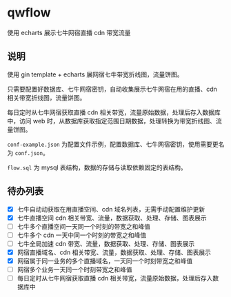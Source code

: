# qwflow
使用 echarts 展示七牛网宿直播 cdn 带宽流量

## 说明

使用 gin template + echarts 展网宿七牛带宽折线图，流量饼图。

只需要配置好数据库、七牛网宿密钥，自动收集展示七牛网宿在用的直播、cdn 相关带宽折线图，流量饼图。

每日定时从七牛网宿获取直播 cdn 相关带宽，流量原始数据，处理后存入数据库中，访问 web 时，从数据库获取指定范围日期数据，处理转换为带宽折线图、流量饼图。

`conf-example.json` 为配置文件示例，配置数据库、七牛网宿密钥，使用需要更名为 `conf.json`。

`flow.sql` 为 mysql 表结构，数据的存储与读取依赖固定的表结构。

## 待办列表

- [x] 七牛自动动获取在用直播空间、cdn 域名列表，无需手动配置维护更新
- [x] 七牛直播空间 cdn 相关带宽、流量，数据获取、处理、存储、图表展示
- [ ] 七牛多个直播空间一天同一个时刻的带宽之和峰值
- [ ] 七牛多个 cdn 一天中同一个时刻的带宽之和峰值
- [ ] 七牛全局加速 cdn 带宽、流量，数据获取、处理、存储、图表展示
- [x] 网宿直播域名、cdn 相关带宽、流量，数据获取、处理、存储、图表展示
- [x] 网宿属于同一业务的多个直播域名，一天同一个时刻带宽之和峰值
- [ ] 网宿多个业务一天同一个时刻带宽之和峰值
- [ ] 每日定时从七牛网宿获取直播 cdn 相关带宽，流量原始数据，处理后存入数据库中
